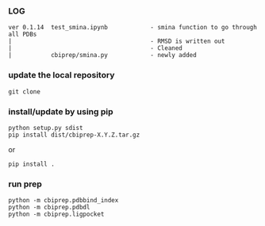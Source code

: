 ### LOG

```
ver 0.1.14  test_smina.ipynb            - smina function to go through all PDBs
|                                       - RMSD is written out
|                                       - Cleaned
|           cbiprep/smina.py            - newly added
```

### update the local repository

```
git clone
```

### install/update by using pip

```
python setup.py sdist
pip install dist/cbiprep-X.Y.Z.tar.gz
```

or

```
pip install .
```

### run prep

```
python -m cbiprep.pdbbind_index
python -m cbiprep.pdbdl
python -m cbiprep.ligpocket
```
